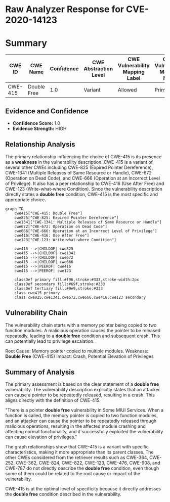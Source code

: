 # Raw Analyzer Response for CVE-2020-14123

# Summary
| CWE ID | CWE Name | Confidence | CWE Abstraction Level | CWE Vulnerability Mapping Label | CWE-Vulnerability Mapping Notes |
|---|---|---|---|---|---|
| CWE-415 | Double Free | 1.0 | Variant | Allowed | Primary CWE |

## Evidence and Confidence

*   **Confidence Score:** 1.0
*   **Evidence Strength:** HIGH

## Relationship Analysis
The primary relationship influencing the choice of CWE-415 is its presence as a **weakness** in the vulnerability description. CWE-415 is a variant of several other CWEs including CWE-825 (Expired Pointer Dereference), CWE-1341 (Multiple Releases of Same Resource or Handle), CWE-672 (Operation on Dead Code), and CWE-666 (Operation at an Incorrect Level of Privilege). It also has a peer relationship to CWE-416 (Use After Free) and CWE-123 (Write-what-where Condition). Since the vulnerability description directly states a **double free** condition, CWE-415 is the most specific and appropriate choice.

```mermaid
graph TD
    cwe415["CWE-415: Double Free"]
    cwe825["CWE-825: Expired Pointer Dereference"]
    cwe1341["CWE-1341: Multiple Releases of Same Resource or Handle"]
    cwe672["CWE-672: Operation on Dead Code"]
    cwe666["CWE-666: Operation at an Incorrect Level of Privilege"]
    cwe416["CWE-416: Use After Free"]
    cwe123["CWE-123: Write-what-where Condition"]
    
    cwe415 -->|CHILDOF| cwe825
    cwe415 -->|CHILDOF| cwe1341
    cwe415 -->|CHILDOF| cwe672
    cwe415 -->|CHILDOF| cwe666
    cwe415 -->|PEEROF| cwe416
    cwe415 -->|PEEROF| cwe123
    
    classDef primary fill:#f96,stroke:#333,stroke-width:2px
    classDef secondary fill:#69f,stroke:#333
    classDef tertiary fill:#9e9,stroke:#333
    class cwe415 primary
    class cwe825,cwe1341,cwe672,cwe666,cwe416,cwe123 secondary
```

## Vulnerability Chain
The vulnerability chain starts with a memory pointer being copied to two function modules. A malicious operation causes the pointer to be released repeatedly, leading to a **double free** condition and subsequent crash. This can potentially lead to privilege escalation.

Root Cause: Memory pointer copied to multiple modules.
Weakness: **Double Free** (CWE-415)
Impact: Crash, Potential Elevation of Privileges

## Summary of Analysis
The primary assessment is based on the clear statement of a **double free** vulnerability. The vulnerability description explicitly states that an attacker can cause a pointer to be repeatedly released, resulting in a crash. This aligns directly with the definition of CWE-415.

"There is a pointer **double free** vulnerability in Some MIUI Services. When a function is called, the memory pointer is copied to two function modules, and an attacker can cause the pointer to be repeatedly released through malicious operations, resulting in the affected module crashing and affecting normal functionality, and if successfully exploited the vulnerability can cause elevation of privileges."

The graph relationships show that CWE-415 is a variant with specific characteristics, making it more appropriate than its parent classes. The other CWEs considered from the retriever results such as CWE-364, CWE-252, CWE-362, CWE-824, CWE-822, CWE-123, CWE-476, CWE-908, and CWE-787 do not directly describe the **double free** condition, even though some of them could be related to the root cause or impact of the vulnerability.

CWE-415 is at the optimal level of specificity because it directly addresses the **double free** condition described in the vulnerability.
